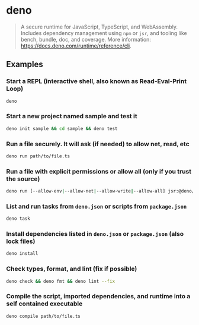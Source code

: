 # deno

> A secure runtime for JavaScript, TypeScript, and WebAssembly. Includes dependency management using `npm` or `jsr`, and tooling like bench, bundle, doc, and coverage. More information: <https://docs.deno.com/runtime/reference/cli>.

## Examples

### Start a REPL (interactive shell, also known as Read-Eval-Print Loop)

```bash
deno
```

### Start a new project named sample and test it

```bash
deno init sample && cd sample && deno test
```

### Run a file securely. It will ask (if needed) to allow net, read, etc

```bash
deno run path/to/file.ts
```

### Run a file with explicit permissions or allow all (only if you trust the source)

```bash
deno run [--allow-env|--allow-net|--allow-write|--allow-all] jsr:@deno/deployctl
```

### List and run tasks from `deno.json` or scripts from `package.json`

```bash
deno task
```

### Install dependencies listed in `deno.json` or `package.json` (also lock files)

```bash
deno install
```

### Check types, format, and lint (fix if possible)

```bash
deno check && deno fmt && deno lint --fix
```

### Compile the script, imported dependencies, and runtime into a self contained executable

```bash
deno compile path/to/file.ts
```
